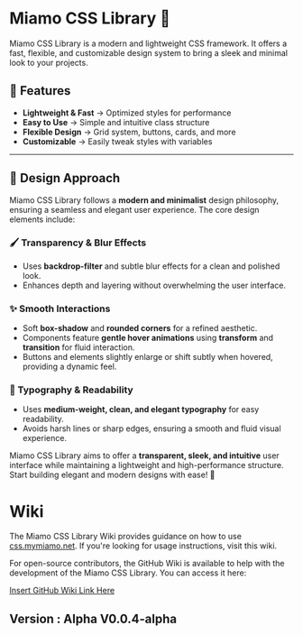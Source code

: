 # Miamo CSS Library 🌿  

Miamo CSS Library is a modern and lightweight CSS framework. It offers a fast, flexible, and customizable design system to bring a sleek and minimal look to your projects.

## 🚀 **Features**

- **Lightweight & Fast** → Optimized styles for performance
- **Easy to Use** → Simple and intuitive class structure
- **Flexible Design** → Grid system, buttons, cards, and more
- **Customizable** → Easily tweak styles with variables

---

## 🎨 **Design Approach**

Miamo CSS Library follows a **modern and minimalist** design philosophy, ensuring a seamless and elegant user experience. The core design elements include:

### **🖌 Transparency & Blur Effects**

- Uses **backdrop-filter** and subtle blur effects for a clean and polished look.
- Enhances depth and layering without overwhelming the user interface.

### **✨ Smooth Interactions**

- Soft **box-shadow** and **rounded corners** for a refined aesthetic.
- Components feature **gentle hover animations** using **transform** and **transition** for fluid interaction.
- Buttons and elements slightly enlarge or shift subtly when hovered, providing a dynamic feel.

### **📜 Typography & Readability**

- Uses **medium-weight, clean, and elegant typography** for easy readability.
- Avoids harsh lines or sharp edges, ensuring a smooth and fluid visual experience.

Miamo CSS Library aims to offer a **transparent, sleek, and intuitive** user interface while maintaining a lightweight and high-performance structure. Start building elegant and modern designs with ease! 🚀


# Wiki
The Miamo CSS Library Wiki provides guidance on how to use [css.mymiamo.net](https://css.mymiamo.net). If you're looking for usage instructions, visit this wiki.

For open-source contributors, the GitHub Wiki is available to help with the development of the Miamo CSS Library. You can access it here:

[Insert GitHub Wiki Link Here](https://github.com/mymiamo/miamocss/wiki)


## Version : Alpha V0.0.4-alpha
